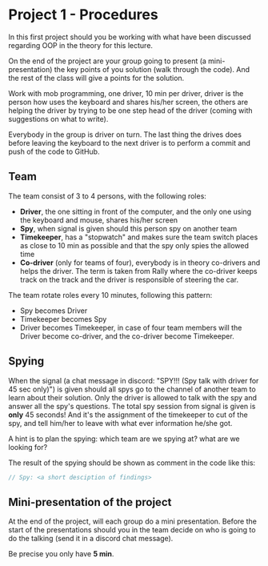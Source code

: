 # Project 1 - Procedures
In this first project should you be working with what have been discussed regarding OOP in the theory for this lecture.

On the end of the project are your group going to present (a mini-presentation) the key points of you solution (walk through the code). And the rest of the class will give a points for the solution.

Work with mob programming, one driver, 10 min per driver, driver is the person how uses the keyboard and shares his/her screen, the others are helping the driver by trying to be one step head of the driver (coming with suggestions on what to write).

Everybody in the group is driver on turn. The last thing the drives does before leaving the keyboard to the next driver is to perform a commit and push of the code to GitHub.

## Team

The team consist of 3 to 4 persons, with the following roles:

- **Driver**, the one sitting in front of the computer, and the only one using the keyboard and mouse, shares his/her screen
- **Spy**, when signal is given should this person spy on another team
- **Timekeeper**, has a "stopwatch" and makes sure the team switch places as close to 10 min as possible and that the spy only spies the allowed time
- **Co-driver** (only for teams of four), everybody is in theory co-drivers and helps the driver. The term is taken from Rally where the co-driver keeps track on the track and the driver is responsible of steering the car.

The team rotate roles every 10 minutes, following this pattern:

* Spy becomes Driver
* Timekeeper becomes Spy
* Driver becomes Timekeeper, in case of four team members will the Driver become co-driver, and the co-driver become Timekeeper.

## Spying

When the signal (a chat message in discord: "SPY!!! (Spy talk with driver for 45 sec only)") is given should all spys go to the channel of another team to learn about their solution. Only the driver is allowed to talk with the spy and answer all the spy's questions. The total spy session from signal is given is **only** 45 seconds! And it's the assignment of the timekeeper to cut of the spy, and tell him/her to leave with what ever information he/she got.

A hint is to plan the spying: which team are we spying at? what are we looking for?

The result of the spying should be shown as comment in the code like this:

```C#
// Spy: <a short desciption of findings>
```

## Mini-presentation of the project

At the end of the project, will each group do a mini presentation. Before the start of the presentations should you in the team decide on who is going to do the talking (send it in a discord chat message).

Be precise you only have **5 min**.
